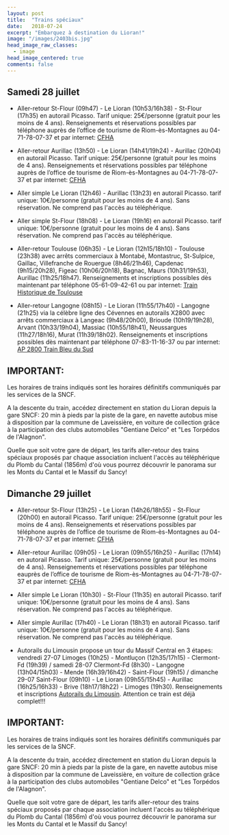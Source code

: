 ```yaml
---
layout: post
title:  "Trains spéciaux"
date:   2018-07-24
excerpt: "Embarquez à destination du Lioran!"
image: "/images/2403bis.jpg"
head_image_raw_classes:
  - image
head_image_centered: true
comments: false
---
```


## Samedi 28 juillet

* Aller-retour St-Flour (09h47) - Le Lioran (10h53/16h38) - St-Flour (17h35) en autorail Picasso. Tarif unique: 25€/personne (gratuit pour les moins de 4 ans). Renseignements et réservations possibles par téléphone auprès de l’office de tourisme de Riom-ès-Montagnes au 04-71-78-07-37 et par internet: [CFHA](http://www.gentiane-express.com/blog/150-ans-ligne-du-lioran)

* Aller-retour Aurillac (13h50) - Le Lioran (14h41/19h24) - Aurillac (20h04) en autorail Picasso. Tarif unique: 25€/personne (gratuit pour les moins de 4 ans). Renseignements et réservations possibles par téléphone auprès de l’office de tourisme de Riom-ès-Montagnes au 04-71-78-07-37 et par internet: [CFHA](http://www.gentiane-express.com/blog/150-ans-ligne-du-lioran)

* Aller simple Le Lioran (12h46) - Aurillac (13h23) en autorail Picasso. tarif unique: 10€/personne (gratuit pour les moins de 4 ans). Sans réservation. Ne comprend pas l'accès au téléphérique.

* Aller simple St-Flour (18h08) - Le Lioran (19h16) en autorail Picasso. tarif unique: 10€/personne (gratuit pour les moins de 4 ans). Sans réservation. Ne comprend pas l'accès au téléphérique.

* Aller-retour Toulouse (06h35) - Le Lioran (12h15/18h10) - Toulouse (23h38) avec arrêts commerciaux à Montabé, Montastruc, St-Sulpice, Gaillac, Villefranche de Rouergue (8h46/21h46), Capdenac (9h15/20h28), Figeac (10h06/20h18), Bagnac, Maurs (10h31/19h53), Aurillac (11h25/18h47). Renseignements et inscriptions possibles dès maintenant par téléphone 05-61-09-42-61 ou par internet: [Train Historique de Toulouse](https://www.trainhistorique-toulouse.com/nos-voyages/le-lioran-en-auvergne/)

* Aller-retour Langogne (08h15) - Le Lioran (11h55/17h40) - Langogne (21h25) via la célèbre ligne des Cévennes en autorails X2800 avec arrêts commerciaux à Langeac (9h48/20h00), Brioude (10h19/19h28), Arvant (10h33/19h04), Massiac (10h55/18h41), Neussargues (11h27/18h16), Murat (11h39/18h02). Renseignements et inscriptions possibles dès maintenant par téléphone 07-83-11-16-37 ou par internet: [AP 2800 Train Bleu du Sud](https://www.helloasso.com/associations/ap2800/evenements/le-lioran-fete-la-montagne)

## IMPORTANT:
Les horaires de trains indiqués sont les horaires définitifs communiqués par les services de la SNCF.

A la descente du train, accédez directement en station du Lioran depuis la gare SNCF: 20 min à pieds par la piste de la gare, en navette autobus mise à disposition par la commune de Laveissière, en voiture de collection grâce à la participation des clubs automobiles "Gentiane Delco" et "Les Torpédos de l'Alagnon".

Quelle que soit votre gare de départ, les tarifs aller-retour des trains spéciaux proposés par chaque association incluent l'accès au téléphérique du Plomb du Cantal (1856m) d'où vous pourrez découvrir le panorama sur les Monts du Cantal et le Massif du Sancy!

## Dimanche 29 juillet

* Aller-retour St-Flour (13h25) - Le Lioran (14h26/18h55) - St-Flour (20h00) en autorail Picasso. Tarif unique: 25€/personne (gratuit pour les moins de 4 ans). Renseignements et réservations possibles par téléphone auprès de l’office de tourisme de Riom-ès-Montagnes au 04-71-78-07-37 et par internet: [CFHA](http://www.gentiane-express.com/blog/150-ans-ligne-du-lioran)

* Aller-retour Aurillac (09h05) - Le Lioran (09h55/16h25) - Aurillac (17h14) en autorail Picasso. Tarif unique: 25€/personne (gratuit pour les moins de 4 ans). Renseignements et réservations possibles par téléphone eauprès de l’office de tourisme de Riom-ès-Montagnes au 04-71-78-07-37 et par internet: [CFHA](http://www.gentiane-express.com/blog/150-ans-ligne-du-lioran)

* Aller simple Le Lioran (10h30) - St-Flour (11h35) en autorail Picasso. tarif unique: 10€/personne (gratuit pour les moins de 4 ans). Sans réservation. Ne comprend pas l'accès au téléphérique.

* Aller simple Aurillac (17h40) - Le Lioran (18h31) en autorail Picasso. tarif unique: 10€/personne (gratuit pour les moins de 4 ans). Sans réservation. Ne comprend pas l'accès au téléphérique.

* Autorails du Limousin propose un tour du Massif Central en 3 étapes: vendredi 27-07 Limoges (10h25) - Montluçon (12h35/17h15) - Clermont-Fd (19h39) / samedi 28-07 Clermont-Fd (8h30) - Langogne (13h04/15h03) - Mende (16h39/16h42) - Saint-Flour (19h15) / dimanche 29-07 Saint-Flour (09h10) - Le Lioran (09h55/15h45) - Aurillac (16h25/16h33) - Brive (18h17/18h22) - Limoges (19h30). Renseignements et inscriptions [Autorails du Limousin](http://www.autorail-limousin.fr/index.php/tour-massif-central). Attention ce train est déjà complet!!!

## IMPORTANT:
Les horaires de trains indiqués sont les horaires définitifs communiqués par les services de la SNCF.

A la descente du train, accédez directement en station du Lioran depuis la gare SNCF: 20 min à pieds par la piste de la gare, en navette autobus mise à disposition par la commune de Laveissière, en voiture de collection grâce à la participation des clubs automobiles "Gentiane Delco" et "Les Torpédos de l'Alagnon".

Quelle que soit votre gare de départ, les tarifs aller-retour des trains spéciaux proposés par chaque association incluent l'accès au téléphérique du Plomb du Cantal (1856m) d'où vous pourrez découvrir le panorama sur les Monts du Cantal et le Massif du Sancy!
